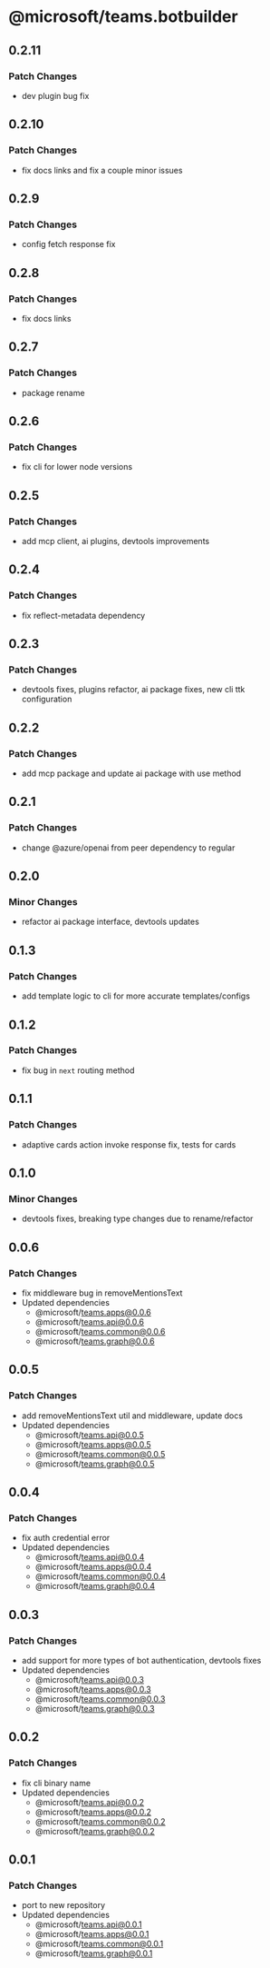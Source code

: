 # @microsoft/teams.botbuilder

## 0.2.11

### Patch Changes

- dev plugin bug fix

## 0.2.10

### Patch Changes

- fix docs links and fix a couple minor issues

## 0.2.9

### Patch Changes

- config fetch response fix

## 0.2.8

### Patch Changes

- fix docs links

## 0.2.7

### Patch Changes

- package rename

## 0.2.6

### Patch Changes

- fix cli for lower node versions

## 0.2.5

### Patch Changes

- add mcp client, ai plugins, devtools improvements

## 0.2.4

### Patch Changes

- fix reflect-metadata dependency

## 0.2.3

### Patch Changes

- devtools fixes, plugins refactor, ai package fixes, new cli ttk configuration

## 0.2.2

### Patch Changes

- add mcp package and update ai package with use method

## 0.2.1

### Patch Changes

- change @azure/openai from peer dependency to regular

## 0.2.0

### Minor Changes

- refactor ai package interface, devtools updates

## 0.1.3

### Patch Changes

- add template logic to cli for more accurate templates/configs

## 0.1.2

### Patch Changes

- fix bug in `next` routing method

## 0.1.1

### Patch Changes

- adaptive cards action invoke response fix, tests for cards

## 0.1.0

### Minor Changes

- devtools fixes, breaking type changes due to rename/refactor

## 0.0.6

### Patch Changes

- fix middleware bug in removeMentionsText
- Updated dependencies
    - @microsoft/teams.apps@0.0.6
    - @microsoft/teams.api@0.0.6
    - @microsoft/teams.common@0.0.6
    - @microsoft/teams.graph@0.0.6

## 0.0.5

### Patch Changes

- add removeMentionsText util and middleware, update docs
- Updated dependencies
    - @microsoft/teams.api@0.0.5
    - @microsoft/teams.apps@0.0.5
    - @microsoft/teams.common@0.0.5
    - @microsoft/teams.graph@0.0.5

## 0.0.4

### Patch Changes

- fix auth credential error
- Updated dependencies
    - @microsoft/teams.api@0.0.4
    - @microsoft/teams.apps@0.0.4
    - @microsoft/teams.common@0.0.4
    - @microsoft/teams.graph@0.0.4

## 0.0.3

### Patch Changes

- add support for more types of bot authentication, devtools fixes
- Updated dependencies
    - @microsoft/teams.api@0.0.3
    - @microsoft/teams.apps@0.0.3
    - @microsoft/teams.common@0.0.3
    - @microsoft/teams.graph@0.0.3

## 0.0.2

### Patch Changes

- fix cli binary name
- Updated dependencies
    - @microsoft/teams.api@0.0.2
    - @microsoft/teams.apps@0.0.2
    - @microsoft/teams.common@0.0.2
    - @microsoft/teams.graph@0.0.2

## 0.0.1

### Patch Changes

- port to new repository
- Updated dependencies
    - @microsoft/teams.api@0.0.1
    - @microsoft/teams.apps@0.0.1
    - @microsoft/teams.common@0.0.1
    - @microsoft/teams.graph@0.0.1
